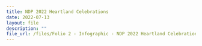 ```yaml
---
title: NDP 2022 Heartland Celebrations
date: 2022-07-13
layout: file
description: ""
file_url: /files/Folio 2 - Infographic - NDP 2022 Heartland Celebrations.pdf
---
```

